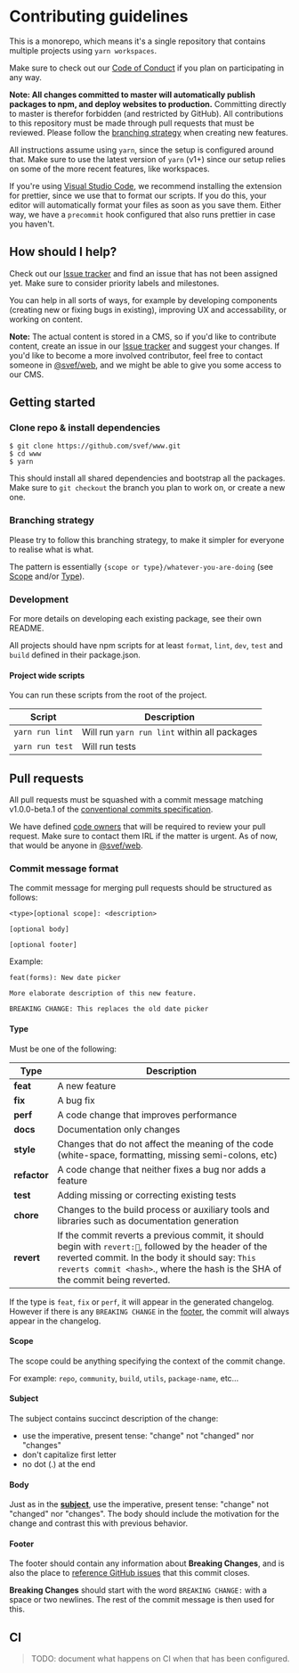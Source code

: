 # Contributing guidelines

This is a monorepo, which means it's a single repository that contains multiple projects using `yarn workspaces`.

Make sure to check out our [Code of Conduct]() if you plan on participating in any way.

**Note: All changes committed to master will automatically publish packages to npm, and deploy websites to production.** Committing directly to master is therefor forbidden (and restricted by GitHub). All contributions to this repository must be made through pull requests that must be reviewed. Please follow the [branching strategy]() when creating new features.

All instructions assume using `yarn`, since the setup is configured around that. Make sure to use the latest version of `yarn` (v1+) since our setup relies on some of the more recent features, like workspaces.

If you're using [Visual Studio Code](), we recommend installing the extension for prettier, since we use that to format our scripts. If you do this, your editor will automatically format your files as soon as you save them. Either way, we have a `precommit` hook configured that also runs prettier in case you haven't.

## How should I help?

Check out our [Issue tracker]() and find an issue that has not been assigned yet. Make sure to consider priority labels and milestones.

You can help in all sorts of ways, for example by developing components (creating new or fixing bugs in existing), improving UX and accessability, or working on content.

**Note:** The actual content is stored in a CMS, so if you'd like to contribute content, create an issue in our [Issue tracker]() and suggest your changes. If you'd like to become a more involved contributor, feel free to contact someone in [@svef/web](), and we might be able to give you some access to our CMS.

## Getting started

### Clone repo & install dependencies

```shell
$ git clone https://github.com/svef/www.git
$ cd www
$ yarn
```

This should install all shared dependencies and bootstrap all the packages. Make sure to `git checkout` the branch you plan to work on, or create a new one.

### Branching strategy

Please try to follow this branching strategy, to make it simpler for everyone to realise what is what.

The pattern is essentially `{scope or type}/whatever-you-are-doing` (see [Scope]() and/or [Type]()).

### Development

For more details on developing each existing package, see their own README.

All projects should have npm scripts for at least `format`, `lint`, `dev`, `test` and `build` defined in their package.json.

#### Project wide scripts

You can run these scripts from the root of the project.

| Script          | Description                                  |
| --------------- | -------------------------------------------- |
| `yarn run lint` | Will run `yarn run lint` within all packages |
| `yarn run test` | Will run tests                               |

## Pull requests

All pull requests must be squashed with a commit message matching v1.0.0-beta.1 of the [conventional commits specification]().

We have defined [code owners]() that will be required to review your pull request. Make sure to contact them IRL if the matter is urgent. As of now, that would be anyone in [@svef/web]().

### Commit message format

The commit message for merging pull requests should be structured as follows:

```text
<type>[optional scope]: <description>

[optional body]

[optional footer]
```

Example:

```text
feat(forms): New date picker

More elaborate description of this new feature.

BREAKING CHANGE: This replaces the old date picker
```

#### Type

Must be one of the following:

| Type         | Description                                                                                                                                                                                                                               |
| ------------ | ----------------------------------------------------------------------------------------------------------------------------------------------------------------------------------------------------------------------------------------- |
| **feat**     | A new feature                                                                                                                                                                                                                             |
| **fix**      | A bug fix                                                                                                                                                                                                                                 |
| **perf**     | A code change that improves performance                                                                                                                                                                                                   |
| **docs**     | Documentation only changes                                                                                                                                                                                                                |
| **style**    | Changes that do not affect the meaning of the code (white-space, formatting, missing semi-colons, etc)                                                                                                                                    |
| **refactor** | A code change that neither fixes a bug nor adds a feature                                                                                                                                                                                 |
| **test**     | Adding missing or correcting existing tests                                                                                                                                                                                               |
| **chore**    | Changes to the build process or auxiliary tools and libraries such as documentation generation                                                                                                                                            |
| **revert**   | If the commit reverts a previous commit, it should begin with `revert:`, followed by the header of the reverted commit. In the body it should say: `This reverts commit <hash>`., where the hash is the SHA of the commit being reverted. |

If the type is `feat`, `fix` or `perf`, it will appear in the generated changelog. However if there is any `BREAKING CHANGE` in the [footer](#footer), the commit will always appear in the changelog.

#### Scope

The scope could be anything specifying the context of the commit change.

For example: `repo`, `community`, `build`, `utils`, `package-name`, etc…

#### Subject

The subject contains succinct description of the change:

- use the imperative, present tense: "change" not "changed" nor "changes"
- don't capitalize first letter
- no dot (.) at the end

#### Body

Just as in the [**subject**](#subject), use the imperative, present tense: "change" not "changed" nor "changes". The body should include the motivation for the change and contrast this with previous behavior.

#### Footer

The footer should contain any information about **Breaking Changes**, and is also the place to [reference GitHub issues]() that this commit closes.

**Breaking Changes** should start with the word `BREAKING CHANGE:` with a space or two newlines. The rest of the commit message is then used for this.

## CI

> TODO: document what happens on CI when that has been configured.

<!--Make sure to not edit below this line, unless intentionally updating links 🙃 🙏 -->

[@svef/web]: https://github.com/orgs/svef/teams/web/members
[issue tracker]: https://github.com/svef/www/issues
[code of conduct]: .github/CODE_OF_CONDUCT.md
[branching strategy]: #branching-strategy
[scope]: #scope
[type]: #type
[conventional commits specification]: http://conventionalcommits.org/
[code owners]: .github/CODEOWNERS
[visual studio code]: https://code.visualstudio.com
[reference github issues]: https://help.github.com/articles/closing-issues-via-commit-messages/

